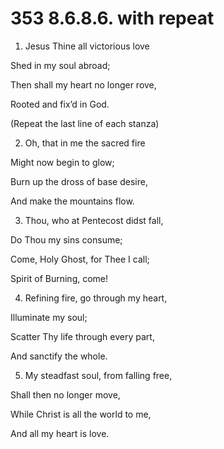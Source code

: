 # 353 8.6.8.6. with repeat

1.  Jesus Thine all victorious love

Shed in my soul abroad;

Then shall my heart no longer rove,

Rooted and fix’d in God.

(Repeat the last line of each stanza)

2.  Oh, that in me the sacred fire

Might now begin to glow;

Burn up the dross of base desire,

And make the mountains flow.

3.  Thou, who at Pentecost didst fall,

Do Thou my sins consume;

Come, Holy Ghost, for Thee I call;

Spirit of Burning, come!

4.  Refining fire, go through my heart,

Illuminate my soul;

Scatter Thy life through every part,

And sanctify the whole.

5.  My steadfast soul, from falling free,

Shall then no longer move,

While Christ is all the world to me,

And all my heart is love.

